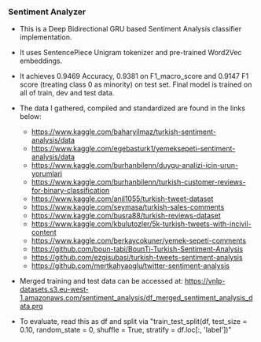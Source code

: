 ### Sentiment Analyzer

- This is a Deep Bidirectional GRU based Sentiment Analysis classifier implementation.
- It uses SentencePiece Unigram tokenizer and pre-trained Word2Vec embeddings.
- It achieves 0.9469 Accuracy, 0.9381 on F1_macro_score and 0.9147 F1 score (treating class 0 as minority) on test set. Final model is trained on all of train, dev and test data.
- The data I gathered, compiled and standardized are found in the links below:
	- https://www.kaggle.com/baharyilmaz/turkish-sentiment-analysis/data
	- https://www.kaggle.com/egebasturk1/yemeksepeti-sentiment-analysis/data
	- https://www.kaggle.com/burhanbilenn/duygu-analizi-icin-urun-yorumlari
	- https://www.kaggle.com/burhanbilenn/turkish-customer-reviews-for-binary-classification
	- https://www.kaggle.com/anil1055/turkish-tweet-dataset
	- https://www.kaggle.com/seymasa/turkish-sales-comments
	- https://www.kaggle.com/busra88/turkish-reviews-dataset
	- https://www.kaggle.com/kbulutozler/5k-turkish-tweets-with-incivil-content
	- https://www.kaggle.com/berkaycokuner/yemek-sepeti-comments
	- https://github.com/boun-tabi/BounTi-Turkish-Sentiment-Analysis
	- https://github.com/ezgisubasi/turkish-tweets-sentiment-analysis
	- https://github.com/mertkahyaoglu/twitter-sentiment-analysis

- Merged training and test data can be accessed at: https://vnlp-datasets.s3.eu-west-1.amazonaws.com/sentiment_analysis/df_merged_sentiment_analysis_data.prq
- To evaluate, read this as df and split via "train_test_split(df, test_size = 0.10, random_state = 0, shuffle = True, stratify = df.loc[:, 'label'])"